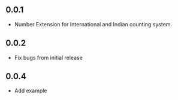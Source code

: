 ## 0.0.1

* Number Extension for International and Indian counting system.

## 0.0.2

* Fix bugs from initial release

## 0.0.4
* Add example
